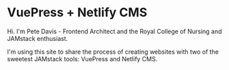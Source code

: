 # VuePress + Netlify CMS
Hi. I'm Pete Davis - Frontend Architect and the Royal College of Nursing and JAMstack enthusiast.

I'm using this site to share the process of creating websites with two of the sweetest JAMstack tools: VuePress and Netlify CMS.

<LatestPosts />
